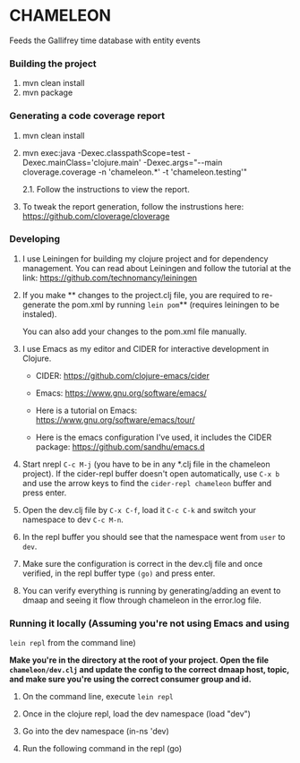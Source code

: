 # CHAMELEON

Feeds the Gallifrey time database with entity events

### Building the project

1. mvn clean install
2. mvn package

### Generating a code coverage report

1. mvn clean install
2. mvn exec:java -Dexec.classpathScope=test -Dexec.mainClass='clojure.main' -Dexec.args="--main cloverage.coverage -n 'chameleon.*' -t 'chameleon.testing'"

    2.1. Follow the instructions to view the report.

3. To tweak the report generation, follow the instrustions here:
   https://github.com/cloverage/cloverage

### Developing

1. I use Leiningen for building my clojure project and for dependency
   management. You can read about Leiningen and follow the tutorial at
   the link:
   https://github.com/technomancy/leiningen

2. If you make ** changes to the project.clj file, you are required to
   re-generate the pom.xml by running `lein pom`** (requires leiningen
   to be instaled).

   You can also add your changes to the pom.xml file manually.

3. I use Emacs as my editor and CIDER for interactive development in
   Clojure.
   - CIDER: https://github.com/clojure-emacs/cider
   - Emacs: https://www.gnu.org/software/emacs/

   - Here is a tutorial on Emacs: https://www.gnu.org/software/emacs/tour/
   - Here is the emacs configuration I've used, it includes the CIDER
   package:
   https://github.com/sandhu/emacs.d

4. Start nrepl `C-c M-j` (you have to be in any *.clj file in the
   chameleon project). If the cider-repl buffer doesn't open
   automatically, use `C-x b` and use the arrow keys to find the
   `cider-repl chameleon` buffer and press enter.

5. Open the dev.clj file by `C-x C-f`, load it `C-c C-k` and switch
   your namespace to dev `C-c M-n`.

6. In the repl buffer you should see that the namespace went from `user`
   to `dev`.

7. Make sure the configuration is correct in the dev.clj file and once
   verified, in the repl buffer type `(go)` and press enter.

8. You can verify everything is running by generating/adding an event
   to dmaap and seeing it flow through chameleon in the error.log file.

### Running it locally (Assuming you're not using Emacs and using
   `lein repl` from the command line)

**Make you're in the directory at the root of your project. Open the
    file `chameleon/dev.clj` and update the config to the correct
    dmaap host, topic, and make sure you're using the correct
    consumer group and id.**

1. On the command line, execute `lein repl`

2. Once in the clojure repl, load the dev namespace
   (load "dev")

3. Go into the dev namespace
   (in-ns 'dev)

4. Run the following command in the repl
   (go)
